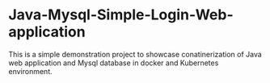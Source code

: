 # Java-Mysql-Simple-Login-Web-application
 
This is a simple demonstration project to showcase conatinerization of Java web application and Mysql database in docker and Kubernetes environment.


